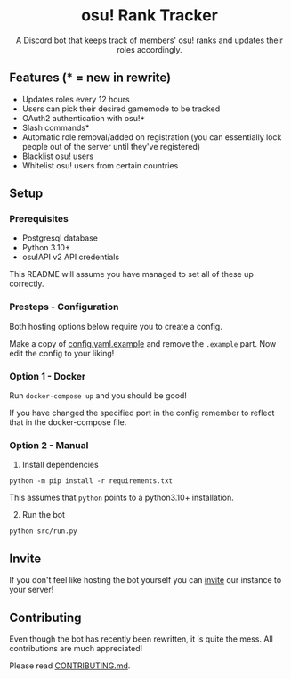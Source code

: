 <div align="center">
  <h1>osu! Rank Tracker</h1>

<p>A Discord bot that keeps track of members' osu! ranks and updates their roles accordingly.</p>
</div>

## Features (\* = new in rewrite)

- Updates roles every 12 hours
- Users can pick their desired gamemode to be tracked
- OAuth2 authentication with osu!\*
- Slash commands\*
- Automatic role removal/added on registration (you can essentially lock people out of the server until they've registered)
- Blacklist osu! users
- Whitelist osu! users from certain countries

## Setup

### Prerequisites

- Postgresql database
- Python 3.10+
- osu!API v2 API credentials

This README will assume you have managed to set all of these up correctly.

### Presteps - Configuration

Both hosting options below require you to create a config.

Make a copy of [config.yaml.example](src/config/config.yaml.example) and remove the `.example` part. Now edit the config to your liking!

### Option 1 - Docker

Run `docker-compose up` and you should be good!

If you have changed the specified port in the config remember to reflect that in the docker-compose file.

### Option 2 - Manual

1. Install dependencies

```
python -m pip install -r requirements.txt
```

This assumes that `python` points to a python3.10+ installation.

2. Run the bot

```
python src/run.py
```

## Invite

If you don't feel like hosting the bot yourself you can [invite]() our instance to your server!

## Contributing

Even though the bot has recently been rewritten, it is quite the mess. All contributions are much appreciated!

Please read [CONTRIBUTING.md](CONTRIBUTING.md).
